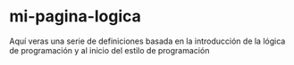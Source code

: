 # mi-pagina-logica
Aquí veras una serie de definiciones basada en la introducción de la lógica de programación y al inicio del estilo de programación

